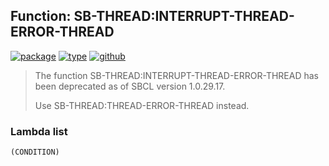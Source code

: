 ## Function: SB-THREAD:INTERRUPT-THREAD-ERROR-THREAD
[![package](https://img.shields.io/badge/Package-SB--THREAD-5f9ea0.svg?style=social&colorA=999999)](../) [![type](https://img.shields.io/badge/Type-Function-5f9ea0.svg?style=social&colorA=999999)](../#function) [![github](https://img.shields.io/badge/GitHub-View_the_source-5f9ea0.svg?style=social&colorA=999999&logo=github)](https://github.com/sbcl/sbcl/blob/master/src/code/target-thread.lisp/) 

> The function SB-THREAD:INTERRUPT-THREAD-ERROR-THREAD has been deprecated as of SBCL version 1.0.29.17.
> 
> Use SB-THREAD:THREAD-ERROR-THREAD instead.

### Lambda list
```
(CONDITION)
```
